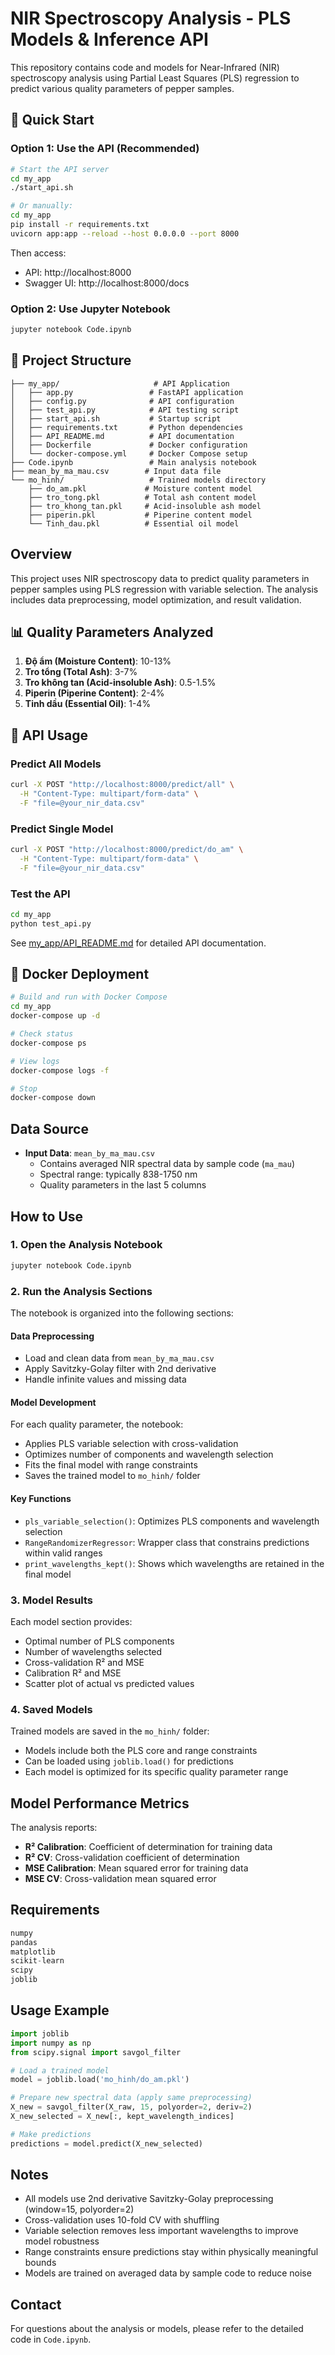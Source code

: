 # NIR Spectroscopy Analysis - PLS Models & Inference API

This repository contains code and models for Near-Infrared (NIR) spectroscopy analysis using Partial Least Squares (PLS) regression to predict various quality parameters of pepper samples.

## 🚀 Quick Start

### Option 1: Use the API (Recommended)
```bash
# Start the API server
cd my_app
./start_api.sh

# Or manually:
cd my_app
pip install -r requirements.txt
uvicorn app:app --reload --host 0.0.0.0 --port 8000
```

Then access:
- API: http://localhost:8000
- Swagger UI: http://localhost:8000/docs

### Option 2: Use Jupyter Notebook
```bash
jupyter notebook Code.ipynb
```

## 📁 Project Structure

```
├── my_app/                     # API Application
│   ├── app.py                 # FastAPI application
│   ├── config.py              # API configuration
│   ├── test_api.py            # API testing script
│   ├── start_api.sh           # Startup script
│   ├── requirements.txt       # Python dependencies
│   ├── API_README.md          # API documentation
│   ├── Dockerfile             # Docker configuration
│   └── docker-compose.yml     # Docker Compose setup
├── Code.ipynb                 # Main analysis notebook
├── mean_by_ma_mau.csv        # Input data file
└── mo_hinh/                   # Trained models directory
    ├── do_am.pkl             # Moisture content model
    ├── tro_tong.pkl          # Total ash content model
    ├── tro_khong_tan.pkl     # Acid-insoluble ash model
    ├── piperin.pkl           # Piperine content model
    └── Tinh_dau.pkl          # Essential oil model
```

## Overview

This project uses NIR spectroscopy data to predict quality parameters in pepper samples using PLS regression with variable selection. The analysis includes data preprocessing, model optimization, and result validation.

## 📊 Quality Parameters Analyzed

1. **Độ ẩm (Moisture Content)**: 10-13%
2. **Tro tổng (Total Ash)**: 3-7%  
3. **Tro không tan (Acid-insoluble Ash)**: 0.5-1.5%
4. **Piperin (Piperine Content)**: 2-4%
5. **Tinh dầu (Essential Oil)**: 1-4%

## 🔬 API Usage

### Predict All Models
```bash
curl -X POST "http://localhost:8000/predict/all" \
  -H "Content-Type: multipart/form-data" \
  -F "file=@your_nir_data.csv"
```

### Predict Single Model
```bash
curl -X POST "http://localhost:8000/predict/do_am" \
  -H "Content-Type: multipart/form-data" \
  -F "file=@your_nir_data.csv"
```

### Test the API
```bash
cd my_app
python test_api.py
```

See [my_app/API_README.md](my_app/API_README.md) for detailed API documentation.

## 🐳 Docker Deployment

```bash
# Build and run with Docker Compose
cd my_app
docker-compose up -d

# Check status
docker-compose ps

# View logs
docker-compose logs -f

# Stop
docker-compose down
```

## Data Source

- **Input Data**: `mean_by_ma_mau.csv`
  - Contains averaged NIR spectral data by sample code (`ma_mau`)
  - Spectral range: typically 838-1750 nm
  - Quality parameters in the last 5 columns

## How to Use

### 1. Open the Analysis Notebook
```bash
jupyter notebook Code.ipynb
```

### 2. Run the Analysis Sections

The notebook is organized into the following sections:

#### Data Preprocessing
- Load and clean data from `mean_by_ma_mau.csv`
- Apply Savitzky-Golay filter with 2nd derivative
- Handle infinite values and missing data

#### Model Development
For each quality parameter, the notebook:
- Applies PLS variable selection with cross-validation
- Optimizes number of components and wavelength selection
- Fits the final model with range constraints
- Saves the trained model to `mo_hinh/` folder

#### Key Functions
- `pls_variable_selection()`: Optimizes PLS components and wavelength selection
- `RangeRandomizerRegressor`: Wrapper class that constrains predictions within valid ranges
- `print_wavelengths_kept()`: Shows which wavelengths are retained in the final model

### 3. Model Results

Each model section provides:
- Optimal number of PLS components
- Number of wavelengths selected
- Cross-validation R² and MSE
- Calibration R² and MSE
- Scatter plot of actual vs predicted values

### 4. Saved Models

Trained models are saved in the `mo_hinh/` folder:
- Models include both the PLS core and range constraints
- Can be loaded using `joblib.load()` for predictions
- Each model is optimized for its specific quality parameter range

## Model Performance Metrics

The analysis reports:
- **R² Calibration**: Coefficient of determination for training data
- **R² CV**: Cross-validation coefficient of determination  
- **MSE Calibration**: Mean squared error for training data
- **MSE CV**: Cross-validation mean squared error

## Requirements

```python
numpy
pandas
matplotlib
scikit-learn
scipy
joblib
```

## Usage Example

```python
import joblib
import numpy as np
from scipy.signal import savgol_filter

# Load a trained model
model = joblib.load('mo_hinh/do_am.pkl')

# Prepare new spectral data (apply same preprocessing)
X_new = savgol_filter(X_raw, 15, polyorder=2, deriv=2)
X_new_selected = X_new[:, kept_wavelength_indices]

# Make predictions
predictions = model.predict(X_new_selected)
```

## Notes

- All models use 2nd derivative Savitzky-Golay preprocessing (window=15, polyorder=2)
- Cross-validation uses 10-fold CV with shuffling
- Variable selection removes less important wavelengths to improve model robustness
- Range constraints ensure predictions stay within physically meaningful bounds
- Models are trained on averaged data by sample code to reduce noise

## Contact

For questions about the analysis or models, please refer to the detailed code in `Code.ipynb`.
